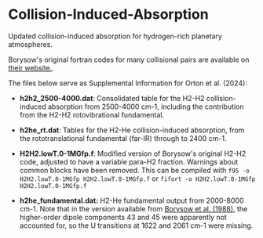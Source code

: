 # Collision-Induced-Absorption
Updated collision-induced absorption for hydrogen-rich planetary atmospheres.

Borysow's original fortran codes for many collisional pairs are available on [their website.](https://www.astro.ku.dk/~aborysow/programs/).

The files below serve as Supplemental Information for Orton et al. (2024):

* **h2h2_2500-4000.dat**:  Consolidated table for the H2-H2 collision-induced absorption from 2500-4000 cm-1, including the contribution from the H2-H2 rotovibrational fundamental.

* **h2he_rt.dat**:  Tables for the H2-He collision-induced absorption, from the rototranslational fundamental (far-IR) through to 2400 cm-1.

* **H2H2.lowT.0-1MGfp.f**:  Modified version of Borysow's original H2-H2 code, adjusted to have a variable para-H2 fraction.  Warnings about common blocks have been removed.  This can be compiled with `f95 -o H2H2.lowT.0-1MGfp H2H2.lowT.0-1MGfp.f` or `fifort -o H2H2.lowT.0-1MGfp H2H2.lowT.0-1MGfp.f`

* **h2he_fundamental.dat:** H2-He fundamental output from 2000-8000 cm-1.   Note that in the version available from [Borysow et al. (1988)](https://ui.adsabs.harvard.edu/abs/1988ApJ...326..509B/abstract), the higher-order dipole components 43 and 45 were apparently not accounted for, so the U transitions at 1622 and 2061 cm-1 were missing.

  
